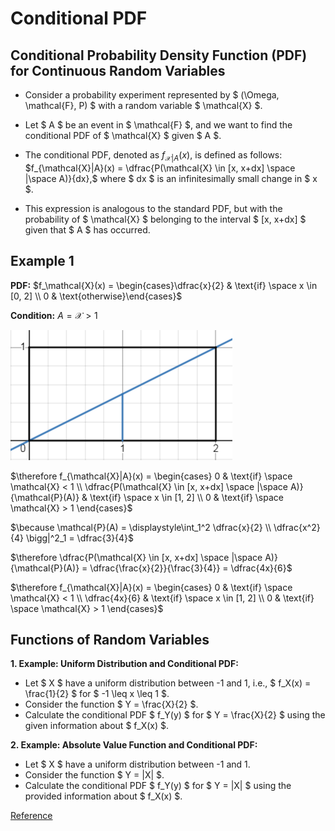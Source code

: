 # Conditional PDF

## Conditional Probability Density Function (PDF) for Continuous Random Variables
   - Consider a probability experiment represented by $ (\Omega, \mathcal{F}, P) $ with a random variable $ \mathcal{X} $.
   - Let $ A $ be an event in $ \mathcal{F} $, and we want to find the conditional PDF of $ \mathcal{X} $ given $ A $.
   - The conditional PDF, denoted as $f_{\mathcal{X}|A}(x)$, is defined as follows:
     $f_{\mathcal{X}|A}(x) = \dfrac{P(\mathcal{X} \in [x, x+dx] \space |\space A)}{dx},$
   where $ dx $ is an infinitesimally small change in $ x $.
   
   - This expression is analogous to the standard PDF, but with the probability of $ \mathcal{X} $ belonging to the interval $ [x, x+dx] $ given that $ A $ has occurred.
   
## Example 1

**PDF:** $f_\mathcal{X}(x) = \begin{cases}\dfrac{x}{2} & \text{if} \space x \in [0, 2] \\ 0 & \text{otherwise}\end{cases}$ 

**Condition:** $A = \mathcal{X} > 1$

![/images/condition_pdf.png](./images/condition_pdf.png)

$\therefore f_{\mathcal{X}|A}(x) = \begin{cases} 0 & \text{if} \space \mathcal{X} < 1 \\ \dfrac{P(\mathcal{X} \in [x, x+dx] \space |\space A)}{\mathcal{P}(A)} & \text{if} \space x \in [1, 2] \\ 0 & \text{if} \space \mathcal{X} > 1 \end{cases}$  

$\because \mathcal{P}(A) = \displaystyle\int_1^2 \dfrac{x}{2} \\ \dfrac{x^2}{4} \bigg|^2_1 = \dfrac{3}{4}$

$\therefore  \dfrac{P(\mathcal{X} \in [x, x+dx] \space |\space A)}{\mathcal{P}(A)} = \dfrac{\frac{x}{2}}{\frac{3}{4}} = \dfrac{4x}{6}$

$\therefore f_{\mathcal{X}|A}(x) = \begin{cases} 0 & \text{if} \space \mathcal{X} < 1 \\ \dfrac{4x}{6} & \text{if} \space x \in [1, 2] \\ 0 & \text{if} \space \mathcal{X} > 1 \end{cases}$

## Functions of Random Variables

**1. Example: Uniform Distribution and Conditional PDF:**
   - Let $ X $ have a uniform distribution between -1 and 1, i.e., $ f_X(x) = \frac{1}{2} $ for $ -1 \leq x \leq 1 $.
   - Consider the function $ Y = \frac{X}{2} $.
   - Calculate the conditional PDF $ f_Y(y) $ for $ Y = \frac{X}{2} $ using the given information about $ f_X(x) $.

**2. Example: Absolute Value Function and Conditional PDF:**
   - Let $ X $ have a uniform distribution between -1 and 1.
   - Consider the function $ Y = |X| $.
   - Calculate the conditional PDF $ f_Y(y) $ for $ Y = |X| $ using the provided information about $ f_X(x) $.    
   
      
[Reference](https://www.probabilitycourse.com/chapter1/1_4_0_conditional_probability.php)